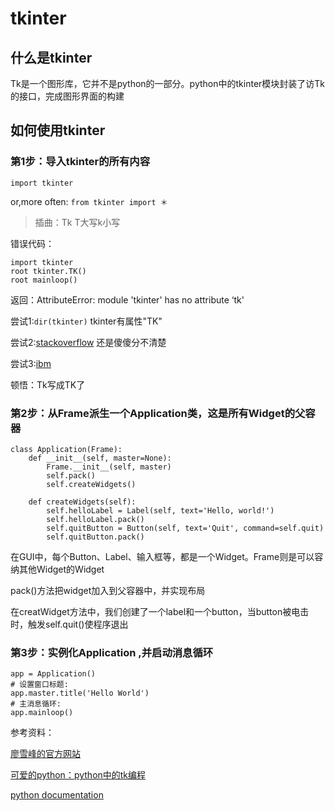# tkinter


## 什么是tkinter
Tk是一个图形库，它并不是python的一部分。python中的tkinter模块封装了访Tk的接口，完成图形界面的构建


## 如何使用tkinter


### 第1步：导入tkinter的所有内容
```import tkinter```

 or,more often:
```from tkinter import ＊```

>插曲：Tk T大写k小写

错误代码：

    import tkinter
    root tkinter.TK()
    root mainloop()

返回：AttributeError: module 'tkinter' has no attribute ‘tk'

尝试1:```dir(tkinter)``` tkinter有属性"TK"

尝试2:[stackoverflow](http://stackoverflow.com/questions/20997761/tkinter-module-object-has-no-attribute-frame) 还是傻傻分不清楚

尝试3:[ibm](http://www.ibm.com/developerworks/cn/linux/sdk/python/charm-12/)

顿悟：Tk写成TK了

### 第2步：从Frame派生一个Application类，这是所有Widget的父容器
    class Application(Frame):
        def __init__(self, master=None):
            Frame.__init__(self, master)
            self.pack()
            self.createWidgets()

        def createWidgets(self):
            self.helloLabel = Label(self, text='Hello, world!')
            self.helloLabel.pack()
            self.quitButton = Button(self, text='Quit', command=self.quit)
            self.quitButton.pack()


在GUI中，每个Button、Label、输入框等，都是一个Widget。Frame则是可以容纳其他Widget的Widget

pack()方法把widget加入到父容器中，并实现布局

在creatWidget方法中，我们创建了一个label和一个button，当button被电击时，触发self.quit()使程序退出


### 第3步：实例化Application ,并启动消息循环

    app = Application()
    # 设置窗口标题:
    app.master.title('Hello World')
    # 主消息循环:
    app.mainloop()




参考资料：

[廖雪峰的官方网站](http://www.liaoxuefeng.com/wiki/001374738125095c955c1e6d8bb493182103fac9270762a000/0013868326118089581a091a04e4c30b2b7896392bdde5c000)

[可爱的python：python中的tk编程](http://www.ibm.com/developerworks/cn/linux/sdk/python/charm-12/)

[python documentation](https://docs.python.org/3/library/tkinter.html?highlight=tkinter#module-tkinter)



